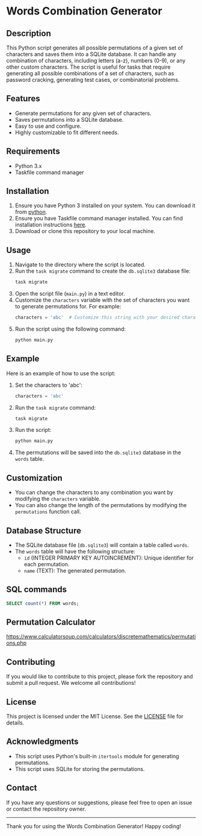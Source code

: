 # Words Combination Generator

## Description

This Python script generates all possible permutations of a given set of characters and saves them into a SQLite database. It can handle any combination of characters, including letters (a-z), numbers (0-9), or any other custom characters. The script is useful for tasks that require generating all possible combinations of a set of characters, such as password cracking, generating test cases, or combinatorial problems.

## Features

- Generate permutations for any given set of characters.
- Saves permutations into a SQLite database.
- Easy to use and configure.
- Highly customizable to fit different needs.

## Requirements

- Python 3.x
- Taskfile command manager

## Installation

1. Ensure you have Python 3 installed on your system. You can download it from [python](https://www.python.org/downloads/).
2. Ensure you have Taskfile command manager installed. You can find installation instructions [here](https://taskfile.dev/#/installation).
3. Download or clone this repository to your local machine.

## Usage

1. Navigate to the directory where the script is located.
2. Run the `task migrate` command to create the `db.sqlite3` database file:
    ```sh
    task migrate
    ```
3. Open the script file (`main.py`) in a text editor.
4. Customize the `characters` variable with the set of characters you want to generate permutations for. For example:
    ```python
    characters = 'abc'  # Customize this string with your desired characters
    ```
5. Run the script using the following command:
    ```sh
    python main.py
    ```

## Example

Here is an example of how to use the script:

1. Set the characters to 'abc':
    ```python
    characters = 'abc'
    ```
2. Run the `task migrate` command:
    ```sh
    task migrate
    ```
3. Run the script:
    ```sh
    python main.py
    ```
4. The permutations will be saved into the `db.sqlite3` database in the `words` table.

## Customization

- You can change the characters to any combination you want by modifying the `characters` variable.
- You can also change the length of the permutations by modifying the `permutations` function call.

## Database Structure

- The SQLite database file (`db.sqlite3`) will contain a table called `words`.
- The `words` table will have the following structure:
    - `id` (INTEGER PRIMARY KEY AUTOINCREMENT): Unique identifier for each permutation.
    - `name` (TEXT): The generated permutation.

## SQL commands
```sql
SELECT count(*) FROM words;
```

## Permutation Calculator
https://www.calculatorsoup.com/calculators/discretemathematics/permutations.php

## Contributing

If you would like to contribute to this project, please fork the repository and submit a pull request. We welcome all contributions!

## License

This project is licensed under the MIT License. See the [LICENSE](LICENSE) file for details.

## Acknowledgments

- This script uses Python's built-in `itertools` module for generating permutations.
- This script uses SQLite for storing the permutations.

## Contact

If you have any questions or suggestions, please feel free to open an issue or contact the repository owner.

---

Thank you for using the Words Combination Generator! Happy coding!